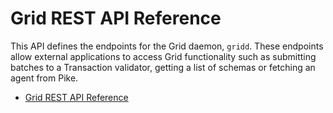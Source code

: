 # Grid REST API Reference

<!--
  Copyright 2018-2020 Cargill Incorporated
  Licensed under Creative Commons Attribution 4.0 International License
  https://creativecommons.org/licenses/by/4.0/
-->

This API defines the endpoints for the Grid daemon, `gridd`. These
endpoints allow external applications to access Grid functionality such as
submitting batches to a Transaction validator, getting a list of schemas or
fetching an agent from Pike.

* [Grid REST API Reference](/docs/0.4/api/)
